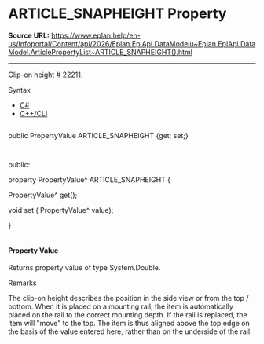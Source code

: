 # ARTICLE_SNAPHEIGHT Property

**Source URL:** https://www.eplan.help/en-us/Infoportal/Content/api/2026/Eplan.EplApi.DataModelu~Eplan.EplApi.DataModel.ArticlePropertyList~ARTICLE_SNAPHEIGHT().html

---

Clip-on height # 22211.

Syntax

- [C#](#i-syntax-CS)
- [C++/CLI](#i-syntax-CPP2005)

```
```
public PropertyValue ARTICLE_SNAPHEIGHT {get; set;}
```
```

```
```
public:

property PropertyValue^ ARTICLE_SNAPHEIGHT {

   PropertyValue^ get();

   void set (    PropertyValue^ value);

}
```
```

#### Property Value

Returns property value of type System.Double.

Remarks

The clip-on height describes the position in the side view or from the top / bottom. When it is placed on a mounting rail, the item is automatically placed on the rail to the correct mounting depth. If the rail is replaced, the item will "move" to the top. The item is thus aligned above the top edge on the basis of the value entered here, rather than on the underside of the rail.

